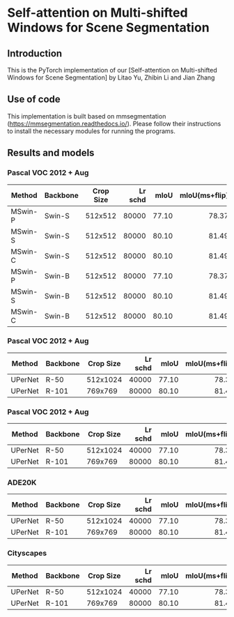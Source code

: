 # Self-attention on Multi-shifted Windows for Scene Segmentation

## Introduction

This is the PyTorch implementation of our [Self-attention on Multi-shifted Windows for Scene Segmentation] by Litao Yu, Zhibin Li and Jian Zhang

## Use of code

This implementation is built based on mmsegmentation (https://mmsegmentation.readthedocs.io/). Please follow their instructions to install the necessary modules for running the programs.

## Results and models

### Pascal VOC 2012 + Aug

| Method  | Backbone | Crop Size | Lr schd | mIoU | mIoU(ms+flip) | config                                                                                                                     | download                                                                                                                                                                                                                                                                                                                                               |
| ------- | -------- | --------- | ------: | ----: | ------------: | -------------------------------------------------------------------------------------------------------------------------- | ------------------------------------------------------------------------------------------------------------------------------------------------------------------------------------------------------------------------------------------------------------------------------------------------------------------------------------------------------ |
| MSwin-P | Swin-S    | 512x512   |   80000 | 77.10 |         78.37 | [config](https://github.com/yutao1008/MSwin/blob/main/configs/mswin/mswin_par_small_patch4_512x512_80k_voc2012_pretrain_224x224_1K.py)  | [model](https://drive.google.com/file/d/1l4sP_sb3u8BcFoTjWz2O7yNBkPrqmV4L/view?usp=sharing) |
| MSwin-S | Swin-S    | 512x512   |   80000 | 80.10 |         81.49 | [config](https://github.com/yutao1008/MSwin/blob/main/configs/mswin/mswin_seq_small_patch4_512x512_80k_voc2012_pretrain_224x224_1K.py)  | [model](https://drive.google.com/file/d/1izugSDALfH6cLbxIxDhA_4qspgjvVnso/view?usp=sharing)  |
| MSwin-C | Swin-S    | 512x512   |   80000 | 80.10 |         81.49 | [config](https://github.com/yutao1008/MSwin/blob/main/configs/mswin/mswin_crs_small_patch4_512x512_80k_voc2012_pretrain_224x224_1K.py)  | [model](https://drive.google.com/file/d/1U66SYLKqE9SZ1eTDDUCY_g8DzqpaS8PE/view?usp=sharing)  |
| MSwin-P | Swin-B    | 512x512   |   80000 | 77.10 |         78.37 | [config](https://github.com/yutao1008/MSwin/blob/main/configs/mswin/mswin_par_base_patch4_512x512_80k_voc2012_pretrain_384x384_22K.py)  | [model](https://drive.google.com/file/d/1HEIZY6Gafelpw-Xv8Fe1g-3QFkF8bjTn/view?usp=sharing) |
| MSwin-S | Swin-B    | 512x512   |   80000 | 80.10 |         81.49 | [config](https://github.com/yutao1008/MSwin/blob/main/configs/mswin/mswin_seq_base_patch4_512x512_80k_voc2012_pretrain_384x384_22K.py)  | [model](https://drive.google.com/file/d/1cRi9TAXV1lWX3CzFRGfPcbuzbtSOS0tU/view?usp=sharing)  |
| MSwin-C | Swin-B    | 512x512   |   80000 | 80.10 |         81.49 | [config](https://github.com/yutao1008/MSwin/blob/main/configs/mswin/mswin_crs_base_patch4_512x512_80k_voc2012_pretrain_384x384_22K.py)  | [model](https://drive.google.com/file/d/1aeYlo6PD-yavZSH8119mT01lhFryeDG2/view?usp=sharing)  |

### Pascal VOC 2012 + Aug

| Method  | Backbone | Crop Size | Lr schd | mIoU | mIoU(ms+flip) | config                                                                                                                     | download                                                                                                                                                                                                                                                                                                                                               |
| ------- | -------- | --------- | ------: | ----: | ------------: | -------------------------------------------------------------------------------------------------------------------------- | ------------------------------------------------------------------------------------------------------------------------------------------------------------------------------------------------------------------------------------------------------------------------------------------------------------------------------------------------------ |
| UPerNet | R-50     | 512x1024  |   40000 | 77.10 |         78.37 | [config](https://github.com/open-mmlab/mmsegmentation/blob/master/configs/upernet/upernet_r50_512x1024_40k_cityscapes.py)  | [model](https://download.openmmlab.com/mmsegmentation/v0.5/upernet/upernet_r50_512x1024_40k_cityscapes/upernet_r50_512x1024_40k_cityscapes_20200605_094827-aa54cb54.pth) |
| UPerNet | R-101    | 769x769   |   80000 | 80.10 |         81.49 | [config](https://github.com/open-mmlab/mmsegmentation/blob/master/configs/upernet/upernet_r101_769x769_80k_cityscapes.py)  | [model](https://download.openmmlab.com/mmsegmentation/v0.5/upernet/upernet_r101_769x769_80k_cityscapes/upernet_r101_769x769_80k_cityscapes_20200607_001014-082fc334.pth)  |

### Pascal VOC 2012 + Aug

| Method  | Backbone | Crop Size | Lr schd | mIoU | mIoU(ms+flip) | config                                                                                                                     | download                                                                                                                                                                                                                                                                                                                                               |
| ------- | -------- | --------- | ------: | ----: | ------------: | -------------------------------------------------------------------------------------------------------------------------- | ------------------------------------------------------------------------------------------------------------------------------------------------------------------------------------------------------------------------------------------------------------------------------------------------------------------------------------------------------ |
| UPerNet | R-50     | 512x1024  |   40000 | 77.10 |         78.37 | [config](https://github.com/open-mmlab/mmsegmentation/blob/master/configs/upernet/upernet_r50_512x1024_40k_cityscapes.py)  | [model](https://download.openmmlab.com/mmsegmentation/v0.5/upernet/upernet_r50_512x1024_40k_cityscapes/upernet_r50_512x1024_40k_cityscapes_20200605_094827-aa54cb54.pth) |
| UPerNet | R-101    | 769x769   |   80000 | 80.10 |         81.49 | [config](https://github.com/open-mmlab/mmsegmentation/blob/master/configs/upernet/upernet_r101_769x769_80k_cityscapes.py)  | [model](https://download.openmmlab.com/mmsegmentation/v0.5/upernet/upernet_r101_769x769_80k_cityscapes/upernet_r101_769x769_80k_cityscapes_20200607_001014-082fc334.pth)  |

### ADE20K

| Method  | Backbone | Crop Size | Lr schd | mIoU | mIoU(ms+flip) | config                                                                                                                     | download                                                                                                                                                                                                                                                                                                                                               |
| ------- | -------- | --------- | ------: | ----: | ------------: | -------------------------------------------------------------------------------------------------------------------------- | ------------------------------------------------------------------------------------------------------------------------------------------------------------------------------------------------------------------------------------------------------------------------------------------------------------------------------------------------------ |
| UPerNet | R-50     | 512x1024  |   40000 | 77.10 |         78.37 | [config](https://github.com/open-mmlab/mmsegmentation/blob/master/configs/upernet/upernet_r50_512x1024_40k_cityscapes.py)  | [model](https://download.openmmlab.com/mmsegmentation/v0.5/upernet/upernet_r50_512x1024_40k_cityscapes/upernet_r50_512x1024_40k_cityscapes_20200605_094827-aa54cb54.pth) |
| UPerNet | R-101    | 769x769   |   80000 | 80.10 |         81.49 | [config](https://github.com/open-mmlab/mmsegmentation/blob/master/configs/upernet/upernet_r101_769x769_80k_cityscapes.py)  | [model](https://download.openmmlab.com/mmsegmentation/v0.5/upernet/upernet_r101_769x769_80k_cityscapes/upernet_r101_769x769_80k_cityscapes_20200607_001014-082fc334.pth)  |

### Cityscapes

| Method  | Backbone | Crop Size | Lr schd | mIoU | mIoU(ms+flip) | config                                                                                                                     | download                                                                                                                                                                                                                                                                                                                                               |
| ------- | -------- | --------- | ------: | ----: | ------------: | -------------------------------------------------------------------------------------------------------------------------- | ------------------------------------------------------------------------------------------------------------------------------------------------------------------------------------------------------------------------------------------------------------------------------------------------------------------------------------------------------ |
| UPerNet | R-50     | 512x1024  |   40000 | 77.10 |         78.37 | [config](https://github.com/open-mmlab/mmsegmentation/blob/master/configs/upernet/upernet_r50_512x1024_40k_cityscapes.py)  | [model](https://download.openmmlab.com/mmsegmentation/v0.5/upernet/upernet_r50_512x1024_40k_cityscapes/upernet_r50_512x1024_40k_cityscapes_20200605_094827-aa54cb54.pth) |
| UPerNet | R-101    | 769x769   |   80000 | 80.10 |         81.49 | [config](https://github.com/open-mmlab/mmsegmentation/blob/master/configs/upernet/upernet_r101_769x769_80k_cityscapes.py)  | [model](https://download.openmmlab.com/mmsegmentation/v0.5/upernet/upernet_r101_769x769_80k_cityscapes/upernet_r101_769x769_80k_cityscapes_20200607_001014-082fc334.pth)  |
